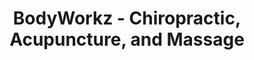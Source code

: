 ---
title: "BodyWorkz - Chiropractic, Acupuncture, and Massage"
url: /scottsdale/bodyworkz-chiropractic-acupuncture-and-massage/
shop: massage
---